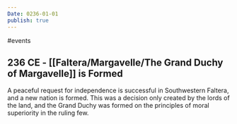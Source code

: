 ```yaml
---
Date: 0236-01-01
publish: true
---
```


#events
## 236 CE - [[Faltera/Margavelle/The Grand Duchy of Margavelle]] is Formed
A peaceful request for independence is successful in Southwestern Faltera, and a new nation is formed. This was a decision only created by the lords of the land, and the Grand Duchy was formed on the principles of moral superiority in the ruling few.